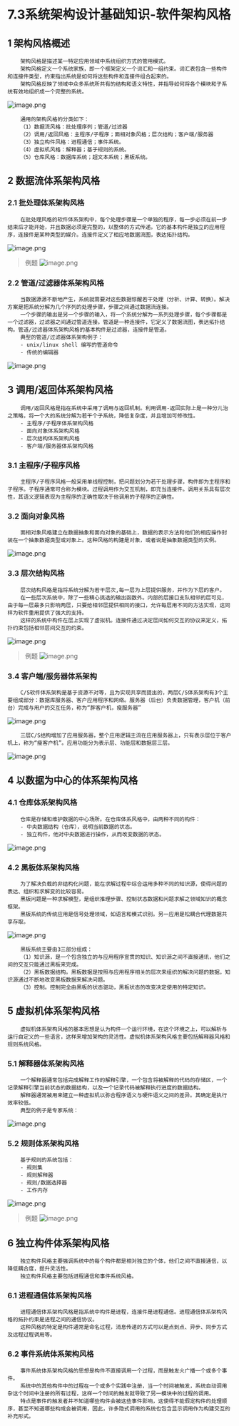 # 7.3系统架构设计基础知识-软件架构风格

## 1 架构风格概述

        架构风格是描述某一特定应用领域中系统组织方式的管用模式。
        架构风格定义一个系统家族，即一个框架定义一个词汇和一组约束。词汇表包含一些构件和连接件类型，约束指出系统是如何将这些构件和连接件组合起来的。
        架构风格反映了领域中众多系统所共有的结构和语义特性，并指导如何将各个模块和子系统有效地组织成一个完整的系统。

![image.png](source/image/7.3-01.png)

        通用的架构风格的分类如下：
        （1）数据流风格：批处理序列；管道/过滤器
        （2）调用/返回风格：主程序/子程序；面相对象风格；层次结构；客户端/服务器
        （3）独立构件风格：进程通信；事件系统。
        （4）虚拟机风格：解释器；基于规则的系统。
        （5）仓库风格：数据库系统；超文本系统；黑板系统。

## 2 数据流体系架构风格

### 2.1 批处理体系架构风格

        在批处理风格的软件体系架构中，每个处理步骤是一个单独的程序，每一步必须在前一步结束后才能开始，并且数据必须是完整的，以整体的方式传递。它的基本构件是独立的应用程序，连接件是某种类型的媒介。连接件定义了相应地数据流图，表达拓扑结构。

![image.png](source/image/7.3-02.png)

> 例题
![image.png](source/image/7.3-03.png)

### 2.2 管道/过滤器体系架构风格

        当数据源源不断地产生，系统就需要对这些数据惊醒若干处理（分析、计算、转换）。解决方案是把系统分解为几个序列的处理步骤，步骤之间通过数据流连接。
        一个步骤的输出是另一个步骤的输入，将一个系统分解为一系列处理步骤，每个步骤都是一个过滤器，过滤器之间通过管道连接。管道是一种连接件，它定义了数据流图，表达拓扑结构。管道/过滤器体系架构风格的基本构件是过滤器，连接件是管道。
        典型的管道/过滤器体系架构例子：
        - unix/linux shell 编写的管道命令
        - 传统的编辑器

![image.png](source/image/7.3-04.png)

## 3 调用/返回体系架构风格

        调用/返回风格是指在系统中采用了调用与返回机制。利用调用-返回实际上是一种分儿治之策略，将一个大的系统分解为若干个子系统，降低复杂度，并且增加可修改性。
        - 主程序/子程序体系架构风格
        - 面向对象体系架构风格
        - 层次结构体系架构风格
        - 客户端/服务器体系架构风格

### 3.1 主程序/子程序风格

        主程序/子程序风格一般采用单线程控制，把问题划分为若干处理步骤，构件即为主程序和子程序。子程序通常可合称为模块。过程调用作为交互机制，即充当连接件。调用关系具有层次性，其语义逻辑表现为主程序的正确性取决于他调用的子程序的正确性。

### 3.2 面向对象风格

        面相对象风格建立在数据抽象和面向对象的基础上，数据的表示方法和他们的相应操作封装在一个抽象数据类型或对象上。这种风格的构建是对象，或者说是抽象数据类型的实例。

![image.png](source/image/7.3-05.png)

### 3.3 层次结构风格

        层次结构风格是指将系统分解为若干层次,每一层为上层提供服务，并作为下层的客户。
        在一些层次系统中，除了一些精心挑选的输出函数外。内部的层接口支队相邻的层可见，由于每一层最多只影响两层，只要给相邻层提供相同的接口，允许每层用不同的方法实现，这同样为软件重用提供了强大的支持。
        这样的系统中构件在层上实现了虚拟机。连接件通过决定层间如何交互的协议来定义，拓扑约束包括相邻层间交互的约束。

![image.png](source/image/7.3-06.png)

> 例题
![image.png](source/image/7.3-07.png)

### 3.4 客户端/服务器体系架构

        C/S软件体系架构是基于资源不对等，且为实现共享而提出的，两层C/S体系架构有3个主要组成部分：数据库服务器、客户应用程序和网络。服务器（后台）负责数据管理，客户机（前台）完成与用户的交互任务，称为“胖客户机，瘦服务器”

![image.png](source/image/7.3-08.png)

        三层C/S结构增加了应用服务器，整个应用逻辑主流在应用服务器上，只有表示层位于客户机上，称为“瘦客户机”。应用功能分为表示层、功能层和数据层三层。

![image.png](source/image/7.3-09.png)

## 4 以数据为中心的体系架构风格

### 4.1 仓库体系架构风格

        仓库是存储和维护数据的中心场所。在仓库体系风格中，由两种不同的构件：
        - 中央数据结构（仓库），说明当前数据的状态。
        - 独立构件，他对中央数据进行操作，从而改变数据的状态。

![image.png](source/image/7.3-10.png)

### 4.2 黑板体系架构风格

        为了解决负载的非结构化问题，能在求解过程中综合运用多种不同的知识源，使得问题的表达、组织和求解变的比较容易。
        黑板问题是一种求解模型，是组织推理步骤、控制状态数据和问题求解之领域知识的概念框架。
        黑板系统的传统应用是信号处理领域，如语言和模式识别。另一应用是松耦合代理数据共享存取。

![image.png](source/image/7.3-11.png)

        黑板系统主要由3三部分组成：
        （1）知识源，是一个包含独立的与应用程序宣贯的知识、知识源之间不直接通讯，他们之间的交互只能通过黑板来完成。
        （2）黑板数据结构。黑板数据是按照与应用程序相关的层次来组织的解决问题的数据，知识源通过不断地改变黑板数据来解决问题。
        （3）控制。控制完全由黑板的状态驱动，黑板状态的改变决定使用的特定知识。

## 5 虚拟机体系架构风格

        虚拟机体系架构风格的基本思想是认为构件一个运行环境，在这个环境之上，可以解析与运行自定义的一些语言，这样来增加架构的灵活性。虚拟机体系架构风格主要包括解释器风格和规则系统风格。


### 5.1 解释器体系架构风格

        一个解释器通常包括完成解释工作的解释引擎，一个包含将被解释的代码的存储区，一个记录解释引擎当前状态的数据结构，以及一个记录代码被解释执行进度的数据结构。
        解释器通常被用来建立一种虚拟机以弥合程序语义与硬件语义之间的差异。其确定是执行效率较低。
        典型的例子是专家系统：

![image.png](source/image/7.3-12.png)


### 5.2 规则体系架构风格

        基于规则的系统包括：
        - 规则集
        - 规则解释器
        - 规则/数据选择器
        - 工作内存

![image.png](source/image/7.3-13.png)

> 例题
![image.png](source/image/7.3-14.png)

## 6 独立构件体系架构风格

        独立构件风格主要强调系统中的每个构件都是相对独立的个体，他们之间不直接通信，以降低耦合度，提升灵活性。
        独立构件风格主要包括进程通信和事件系统风格。

### 6.1 进程通信体系架构风格

        进程通信体系架构风格是指系统中构件是进程，连接件是进程通信。进程通信体系架构风格的拓扑约束是进程之间的通信协议。
        这种风格的特定是构件通常是命名过程，消息传递的方式可以是点到点、异步、同步方式及远程过程调用等。

### 6.2 事件系统体系架构风格

        事件系统体系架构风格的思想是构件不直接调用一个过程，而是触发火广播一个或多个事件。
        系统中的其他构件中的过程在一个或多个实践中注册，当一个时间被触发，系统自动调用杂这个时间中注册的所有过程，这样一个时间的触发就导致了另一模块中的过程的调用。
        特点是事件的触发者并不知道哪些构件会被这些事件影响，这使得不能假定构件的处理顺序，甚至不知道哪些构成会被调用，因此，许多隐式调用的系统也包含显示调用作为构建交互的补充形式。

